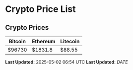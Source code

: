 # Crypto Price List

## Crypto Prices
| Bitcoin | Ethereum | Litecoin |
| ------- | -------- | -------- |
| $96730 | $1831.8 | $88.55 |
**Last Updated:** 2025-05-02 06:54 UTC
**Last Updated:** $DATE$

